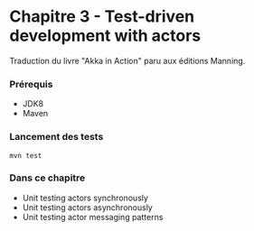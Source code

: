 Chapitre 3 - Test-driven development with actors
================================================

Traduction du livre "Akka in Action" paru aux éditions Manning.


### Prérequis
* JDK8
* Maven


### Lancement des tests
```
mvn test
```

### Dans ce chapitre

* Unit testing actors synchronously
* Unit testing actors asynchronously
* Unit testing actor messaging patterns